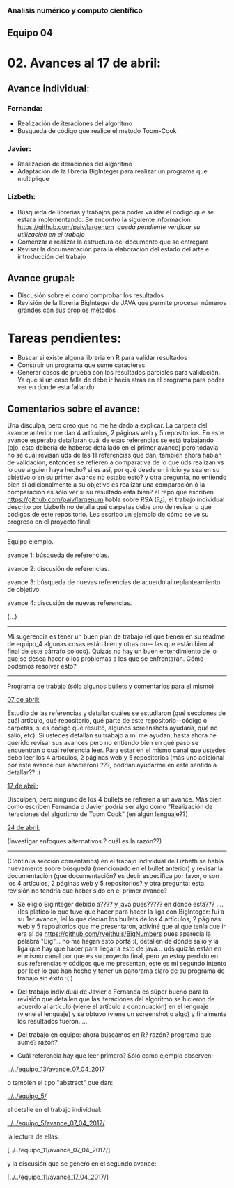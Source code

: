 ### Analisis numérico y computo científico

## Equipo 04

# 02. Avances al 17 de abril:

## Avance individual:

### Fernanda:

* Realización de iteraciones del algoritmo
* Busqueda de código que realice el metodo Toom-Cook

### Javier:

* Realización de iteraciones del algoritmo
* Adaptación de la libreria BigInteger para realizar un programa que multiplique

### Lizbeth:
* Búsqueda de librerias y trabajos para poder validar el código que se estara implementando. Se encontro la siguiente informacion https://github.com/paiv/largenum  *queda pendiente verificar su utilización en el trabajo*
* Comenzar a realizar la estructura del documento que se entregara
* Revisar la documentación para la elaboración del estado del arte e introducción del trabajo

## Avance grupal:

* Discusión sobre el como comprobar los resultados
* Revisión de la libreria  BigInteger de JAVA que permite procesar números grandes con sus propios métodos


# Tareas pendientes:

* Buscar si existe alguna libreria en R para validar resultados
* Construir un programa que sume caracteres
* Generar casos de prueba con los resultados parciales para validación. Ya que si un caso falla de debe ir hacia atrás en el programa para poder ver en donde esta fallando

## Comentarios sobre el avance:

Una disculpa, pero creo que no me he dado a explicar. La carpeta del avance anterior me dan 4 artículos, 2 páginas web y 5 repositorios. En este avance esperaba detallaran cuál de esas referencias se está trabajando (ojo, esto debería de haberse detallado en el primer avance) pero todavía no sé cuál revisan uds de las 11 referencias que dan; también ahora hablan de validación, entonces se refieren a comparativa de lo que uds realizan vs lo que alguien haya hecho? si es así, por qué desde un inicio ya sea en su objetivo o en su primer avance no estaba esto? y otra pregunta, no entiendo bien si adicionalmente a su objetivo es realizar una comparación ó la comparación es sólo ver si su resultado está bien? el repo que escriben https://github.com/paiv/largenum habla sobre RSA (?¿), el trabajo individual descrito por Lizbeth no detalla qué carpetas debe uno de revisar o qué códigos de este repositorio. Les escribo un ejemplo de cómo se ve su progreso en el proyecto final:

---
Equipo ejemplo.

avance 1: búsqueda de referencias.

avance 2: discusión de referencias.

avance 3: búsqueda de nuevas referencias de acuerdo al replanteamiento de objetivo.

avance 4: discusión de nuevas referencias.

(...)

---

Mi sugerencia es tener un buen plan de trabajo (el que tienen en su readme de equipo_4 algunas cosas están bien y otras no-- las que están bien al final de este párrafo coloco). Quizás no hay un buen entendimiento de lo que se desea hacer o los problemas a los que se enfrentarán. Cómo podemos resolver esto?

---
Programa de trabajo (sólo algunos bullets y comentarios para el mismo)

[07 de abril:](avance_07_04_2017)

Estudio de las referencias y detallar cuáles se estudiaron (qué secciones de cuál artículo, qué repositorio, qué parte de este repositorio--código o carpetas, si es código qué resultó, algunos screenshots ayudaría, qué no salió, etc). Si ustedes detallan su trabajo a mí me ayudan, hasta ahora he querido revisar sus avances pero no entiendo bien en qué paso se encuentran o cuál referencia leer. Para estar en el mismo canal que ustedes debo leer los 4 artículos, 2 páginas web y 5 repositorios (más uno adicional por este avance que añadieron) ???, podrían ayudarme en este sentido a detallar?? :(

 [17 de abril:](avance_17_04_2017)

 Disculpen, pero ninguno de los 4 bullets se refieren a un avance. Más bien como escriben Fernanda o Javier podría ser algo como "Realización de iteraciones del algoritmo de Toom Cook" (en algún lenguaje??)

 [24 de abril:](avance_24_04_2017)

(Investigar enfoques alternativos ? cuál es la razón??)

---

(Continúa sección comentarios) en el trabajo individual de Lizbeth se habla nuevamente sobre búsqueda (mencionado en el bullet anterior) y revisar la documentación (qué documentación? es decir especifica por favor, o son los 4 artículos, 2 páginas web y 5 repositorios? y otra pregunta: esta revisión no tendría que haber sido en el primer avance?

* Se eligió BigInteger debido a???? y java pues????? en dónde está??? .... (les platico lo que tuve que hacer para hacer la liga con BigInteger: fui a su 1er avance, leí lo que decían los  bullets de los 4 artículos, 2 páginas web y 5 repositorios que me presentaron, adiviné que al que tenía que ir era al de https://github.com/rvelthuis/BigNumbers pues aparecía la palabra "Big"... no me hagan esto porfa :(, detallen de dónde salió y la liga que hay que hacer para llegar a esto de java... uds quizás están en el mismo canal por que es su proyecto final, pero yo estoy perdido en sus referencias y códigos que me presentan, este es mi segundo intento por leer lo que han hecho y tener un panorama claro de su programa de trabajo sin éxito :( )

* Del trabajo individual de Javier o Fernanda es súper bueno para la revisión que detallen que las iteraciones del algoritmo se hicieron de acuerdo al artículo (viene el artículo a continuación) en el lenguaje (viene el lenguaje) y se obtuvo (viene un screenshot o algo) y finalmente los resultados fueron.....

* Del trabajo en equipo: ahora buscamos en R? razón? programa que sume? razón?

* Cuál referencia hay que leer primero? Sólo como ejemplo observen:

[../../equipo_13/avance_07_04_2017](../../equipo_13/avance_07_04_2017)

o también el tipo "abstract" que dan:

[../../equipo_5/](../../equipo_5/)

el detalle en el trabajo individual:

[../../equipo_5/avance_07_04_2017/]([../../equipo_5/avance_07_04_2017/])


la lectura de ellas:

[../../equipo_11/avance_07_04_2017/]

y la discusión que se generó en el segundo avance:

[../../equipo_11/avance_17_04_2017/]




